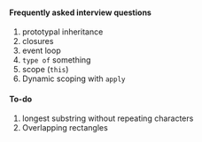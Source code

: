 #### Frequently asked interview questions

1. prototypal inheritance
2. closures
3. event loop
4. `type of` something
5. scope (`this`)
6. Dynamic scoping with `apply` 

#### To-do

1. longest substring without repeating characters
2. Overlapping rectangles